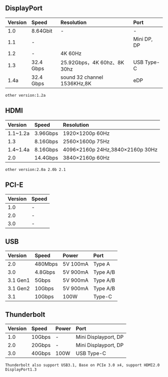 ## DisplayPort
|Version|Speed|Resolution|Port|
|:---|:---|:---|:---|
|1.0|8.64Gbit|-|-|
|1.1|-||Mini DP, DP|
|1.2|-|4K 60Hz| |
|1.3|32.4 Gbps|25.92Gbps，4K 60hz、8K 30hz|USB Type-C|
|1.4a|32.4 Gbps|sound 32 channel 1536KHz,8K|eDP|
`other version:1.2a`

## HDMI
|Version|Speed|Resolution|
|:---|:---|:---|
|1.1~1.2a|3.96Gbps|1920×1200p 60Hz|
|1.3|8.16Gbps|2560×1600p 75Hz|
|1.4~1.4a|8.16Gbps|4096×2160p 24Hz,3840×2160p 30Hz|
|2.0|14.4Gbps|3840×2160p 60Hz|
`other version:2.0a 2.0b 2.1`

## PCI-E
|Version|Speed|
|:---|:---|
|1.0|-|
|2.0|-|
|3.0|-|

## USB
|Version|Speed|Power|Port|
|:---|:---|:---|:---|
|2.0|480Mbps|5V 100mA|Type A|
|3.0|4.8Gbps|5V 900mA|Type A/B|
|3.1 Gen1|5Gbps|5V 900mA|Type A/B|
|3.1 Gen2|10Gbps|5V 900mA|Type A/B|
|3.1|10Gbps|100W|Type-C|

## Thunderbolt
|Version|Speed|Power|Port|
|:---|:---|:---|:---|
|1.0|10Gbps|-|Mini Displayport, DP|
|2.0|20Gbps|-|Mini Displayport, DP|
|3.0|40Gbps|100W|USB Type-C|
`Thunderbolt also support USB3.1, Base on PCIe 3.0 x4, support HDMI2.0 DisplayPort1.3`

